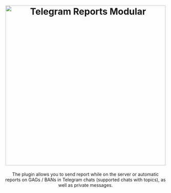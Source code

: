 <h1 align="center">
  <a href="https://github.com/Albertinko/TelegramReportsModular"><img src="https://github.com/user-attachments/assets/af30787a-40d8-4f2c-ac49-4e9f04d86779" width="500px" alt="Telegram Reports Modular"></a>
</h1>

<p align="center">The plugin allows you to send report while on the server or automatic reports on GAGs / BANs in Telegram chats (supported chats with topics), as well as private messages.</p>
